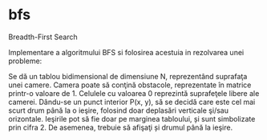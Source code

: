 # bfs
Breadth-First Search

Implementare a algoritmului BFS si folosirea acestuia in rezolvarea unei probleme:

Se dă un tablou bidimensional de dimensiune N, reprezentând suprafaţa unei camere. Camera poate să conţină obstacole, reprezentate în matrice printr-o valoare de 1. Celulele cu valoarea 0 reprezintă suprafeţele libere ale camerei. Dându-se un punct interior P(x, y), să se decidă care este cel mai scurt drum până la o ieşire, folosind doar deplasări verticale şi/sau orizontale. Ieşirile pot să fie doar pe marginea tabloului, și sunt simbolizate prin cifra 2. De asemenea, trebuie să afişaţi și drumul până la ieşire.
